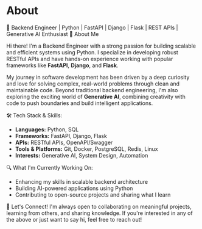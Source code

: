 # About
🧠 Backend Engineer | Python | FastAPI | Django | Flask | REST APIs | Generative AI Enthusiast
 👋 About Me

Hi there! I'm a Backend Engineer with a strong passion for building scalable and efficient systems using Python. I specialize in developing robust RESTful APIs and have hands-on experience working with popular frameworks like **FastAPI**, **Django**, and **Flask**.

My journey in software development has been driven by a deep curiosity and love for solving complex, real-world problems through clean and maintainable code. Beyond traditional backend engineering, I'm also exploring the exciting world of **Generative AI**, combining creativity with code to push boundaries and build intelligent applications.

 🛠️ Tech Stack & Skills:
- **Languages:** Python, SQL
- **Frameworks:** FastAPI, Django, Flask
- **APIs:** RESTful APIs, OpenAPI/Swagger
- **Tools & Platforms:** Git, Docker, PostgreSQL, Redis, Linux
- **Interests:** Generative AI, System Design, Automation

🔍 What I'm Currently Working On:
- Enhancing my skills in scalable backend architecture
- Building AI-powered applications using Python
- Contributing to open-source projects and sharing what I learn

🚀 Let's Connect!
I'm always open to collaborating on meaningful projects, learning from others, and sharing knowledge. If you're interested in any of the above or just want to say hi, feel free to reach out!
